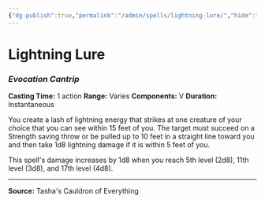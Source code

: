 ```yaml
---
{"dg-publish":true,"permalink":"/admin/spells/lightning-lure/","hide":true,"updated":"2025-08-11T11:53:30.949+01:00"}
---
```


# Lightning Lure
### *Evocation Cantrip*
**Casting Time:** 1 action
**Range:** Varies
**Components:** V
**Duration:** Instantaneous

You create a lash of lightning energy that strikes at one creature of your choice that you can see within 15 feet of you. The target must succeed on a Strength saving throw or be pulled up to 10 feet in a straight line toward you and then take 1d8 lightning damage if it is within 5 feet of you.

This spell's damage increases by 1d8 when you reach 5th level (2d8), 11th level (3d8), and 17th level (4d8).

---
**Source:** Tasha's Cauldron of Everything